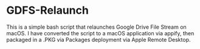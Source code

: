 # GDFS-Relaunch
This is a simple bash script that relaunches Google Drive File Stream on macOS. I have converted the script to a macOS application via appify, then packaged in a .PKG via Packages deployment via Apple Remote Desktop.
